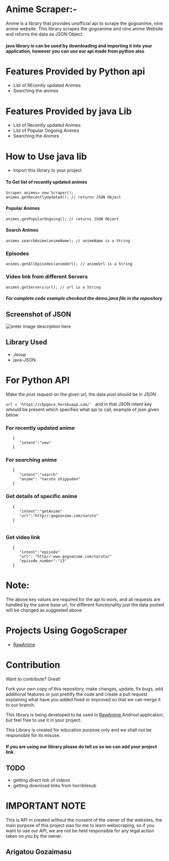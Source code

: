 # Anime Scraper:-
   
Anime is a library that provides unofficial api to scrape the gogoanime, nine anime website. This library scrapes the gogoanime  and nine anime Website and returns the data as JSON Object.

#### java library is can be used by downloading and importing it into your application, however you can use our api made from python also

# Features Provided by Python api
 - List of REcently updated Animes
 - Searching the animes

# Features Provided by java Lib

 - List of Recently updated Animes
 - List of Popular Ongoing Animes
 - Searching the Animes
 
 # How to Use java lib
 - Import this library to your project 

#### To  Get list of recently updated animes
```
Scraper animes= new Scraper();
animes.getRecentlyUpdated(); // returns JSON Object
  ``` 
   
  #### Popular Animes
  ```
animes.getPopularOngoing(); // returns JSON Object
```

#### Search Animes
```
animes.searchAnime(animeName); // animeName is a String
```

### Episodes

```
animes.getAllEpisodes(animeUrl); // animeUrl is a String
```

### Video link from different Servers

```
animes.getServers(url); // url is a String
```

##### For  complete code example checkout the demo.java file in the repository

## Screenshot of JSON
![enter image description here](https://user-images.githubusercontent.com/25636146/48275506-a83cf180-e46b-11e8-9263-52fcba01b560.png)

## Library Used
- Jsoup
- java-JSON 

# For Python API

Make the post request on the given url, the data post should be in JSON

  ```url = 'https://cbpgeca.herokuapp.com/' ```
and in that JSON intent key whould be present which specifies what api to call, example of json given below

### For recently updated anime
```
   {
      "intent":"new"
   }
```   
### For searching anime
```
   {
      "intent":"search"
      "anime": "naruto shippuden"
   }

```

### Get details of specific anime

```
   {
      "intent":"getAnime"
      "url":"http//:gogoanime.com/naruto"
   }
  
```

### Get video link
```
   {
      "intent":"episode"
      "url": "http//:www.gogoanime.com/naruto/"
      "episode_number":"13"
   }

```
# Note:

The above key values are required for the api to work, and all requests are handled by the same base url, for different functionality just the data posted will be changed as suggested above


# Projects Using GogoScraper
- [RawAnime](https://github.com/Rawkush/RawAnime)

# Contribution 

Want to contribute? Great!

Fork your own copy of this repository, make changes, update, fix bugs, add additional features or just prettify the code and create a pull request explaining what have you added fixed or improved so that we can merge it to our branch.




This library is being developed to be used in [RawAnime ](https://github.com/Rawkush/RawAnime)  Andriod application, but feel free to use it in your project. 

This Library is created for education purpose only and we shall not be responsible for its misuse.

#### If you are using our library please do tell us so we can add your project link.


##  TODO
 - getting direct link of videos 
 - getting download links from horriblesub

# IMPORTANT NOTE
 This is API in created without the consent of the owner of the websites, the main purpose of this project was for me to learn webscraping, so if you want to use our API, we are not be held responsible for any legal action taken on you by the owner.

## Arigatou Gozaimasu
